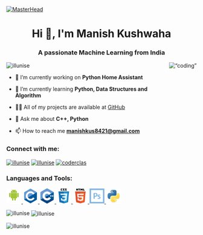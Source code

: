 [![MasterHead](https://qrangers.com/wp-content/uploads/2021/09/Banner-Introduction-to-3D-Animation.png)](https://rishavchanda.io)

<h1 align="center">Hi 👋, I'm Manish Kushwaha</h1>
<h3 align="center">A passionate Machine Learning from India</h3>
<img align="right" width=“400” height="400" src="https://i.pinimg.com/originals/e8/f4/53/e8f453469a3ec97ecd354df465d73913.gif" alt=“coding” />

<p align="left"> <img src="https://komarev.com/ghpvc/?username=illunise&label=Profile%20views&color=0e75b6&style=flat" alt="illunise" /> </p>



- 🔭 I’m currently working on **Python Home Assistant**

- 🌱 I’m currently learning **Python, Data Structures and Algorithm**

- 👨‍💻 All of my projects are available at [GitHub](GitHub)

- 💬 Ask me about **C++, Python**

- 📫 How to reach me **manishkus8421@gmail.com**

<h3 align="left">Connect with me:</h3>
<p align="left">
<a href="https://linkedin.com/in/illunise" target="blank"><img align="center" src="https://raw.githubusercontent.com/rahuldkjain/github-profile-readme-generator/master/src/images/icons/Social/linked-in-alt.svg" alt="illunise" height="30" width="40" /></a>
<a href="https://instagram.com/illunise" target="blank"><img align="center" src="https://raw.githubusercontent.com/rahuldkjain/github-profile-readme-generator/master/src/images/icons/Social/instagram.svg" alt="illunise" height="30" width="40" /></a>
<a href="https://www.youtube.com/c/coderclas" target="blank"><img align="center" src="https://raw.githubusercontent.com/rahuldkjain/github-profile-readme-generator/master/src/images/icons/Social/youtube.svg" alt="coderclas" height="30" width="40" /></a>
</p>

<h3 align="left">Languages and Tools:</h3>
<p align="left"> <a href="https://developer.android.com" target="_blank" rel="noreferrer"> <img src="https://raw.githubusercontent.com/devicons/devicon/master/icons/android/android-original-wordmark.svg" alt="android" width="40" height="40"/> </a> <a href="https://www.cprogramming.com/" target="_blank" rel="noreferrer"> <img src="https://raw.githubusercontent.com/devicons/devicon/master/icons/c/c-original.svg" alt="c" width="40" height="40"/> </a> <a href="https://www.w3schools.com/cpp/" target="_blank" rel="noreferrer"> <img src="https://raw.githubusercontent.com/devicons/devicon/master/icons/cplusplus/cplusplus-original.svg" alt="cplusplus" width="40" height="40"/> </a> <a href="https://www.w3schools.com/css/" target="_blank" rel="noreferrer"> <img src="https://raw.githubusercontent.com/devicons/devicon/master/icons/css3/css3-original-wordmark.svg" alt="css3" width="40" height="40"/> </a> <a href="https://www.w3.org/html/" target="_blank" rel="noreferrer"> <img src="https://raw.githubusercontent.com/devicons/devicon/master/icons/html5/html5-original-wordmark.svg" alt="html5" width="40" height="40"/> </a> <a href="https://www.photoshop.com/en" target="_blank" rel="noreferrer"> <img src="https://raw.githubusercontent.com/devicons/devicon/master/icons/photoshop/photoshop-line.svg" alt="photoshop" width="40" height="40"/> </a> <a href="https://www.python.org" target="_blank" rel="noreferrer"> <img src="https://raw.githubusercontent.com/devicons/devicon/master/icons/python/python-original.svg" alt="python" width="40" height="40"/> </a> </p>

<p><img align="left" src="https://github-readme-stats.vercel.app/api/top-langs?username=illunise&show_icons=true&locale=en&layout=compact" alt="illunise" /></p>

<p>&nbsp;<img align="center" src="https://github-readme-stats.vercel.app/api?username=illunise&show_icons=true&locale=en" alt="illunise" /></p>

<p><img align="center" src="https://github-readme-streak-stats.herokuapp.com/?user=illunise&" alt="illunise" /></p>
